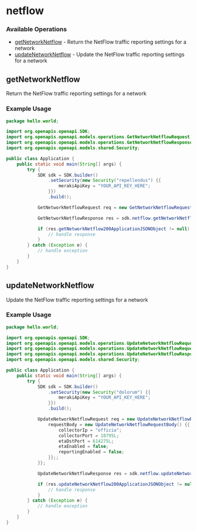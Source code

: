 # netflow

### Available Operations

* [getNetworkNetflow](#getnetworknetflow) - Return the NetFlow traffic reporting settings for a network
* [updateNetworkNetflow](#updatenetworknetflow) - Update the NetFlow traffic reporting settings for a network

## getNetworkNetflow

Return the NetFlow traffic reporting settings for a network

### Example Usage

```java
package hello.world;

import org.openapis.openapi.SDK;
import org.openapis.openapi.models.operations.GetNetworkNetflowRequest;
import org.openapis.openapi.models.operations.GetNetworkNetflowResponse;
import org.openapis.openapi.models.shared.Security;

public class Application {
    public static void main(String[] args) {
        try {
            SDK sdk = SDK.builder()
                .setSecurity(new Security("repellendus") {{
                    merakiApiKey = "YOUR_API_KEY_HERE";
                }})
                .build();

            GetNetworkNetflowRequest req = new GetNetworkNetflowRequest("ad");            

            GetNetworkNetflowResponse res = sdk.netflow.getNetworkNetflow(req);

            if (res.getNetworkNetflow200ApplicationJSONObject != null) {
                // handle response
            }
        } catch (Exception e) {
            // handle exception
        }
    }
}
```

## updateNetworkNetflow

Update the NetFlow traffic reporting settings for a network

### Example Usage

```java
package hello.world;

import org.openapis.openapi.SDK;
import org.openapis.openapi.models.operations.UpdateNetworkNetflowRequest;
import org.openapis.openapi.models.operations.UpdateNetworkNetflowRequestBody;
import org.openapis.openapi.models.operations.UpdateNetworkNetflowResponse;
import org.openapis.openapi.models.shared.Security;

public class Application {
    public static void main(String[] args) {
        try {
            SDK sdk = SDK.builder()
                .setSecurity(new Security("dolorum") {{
                    merakiApiKey = "YOUR_API_KEY_HERE";
                }})
                .build();

            UpdateNetworkNetflowRequest req = new UpdateNetworkNetflowRequest("nesciunt") {{
                requestBody = new UpdateNetworkNetflowRequestBody() {{
                    collectorIp = "officia";
                    collectorPort = 18795L;
                    etaDstPort = 614275L;
                    etaEnabled = false;
                    reportingEnabled = false;
                }};;
            }};            

            UpdateNetworkNetflowResponse res = sdk.netflow.updateNetworkNetflow(req);

            if (res.updateNetworkNetflow200ApplicationJSONObject != null) {
                // handle response
            }
        } catch (Exception e) {
            // handle exception
        }
    }
}
```
